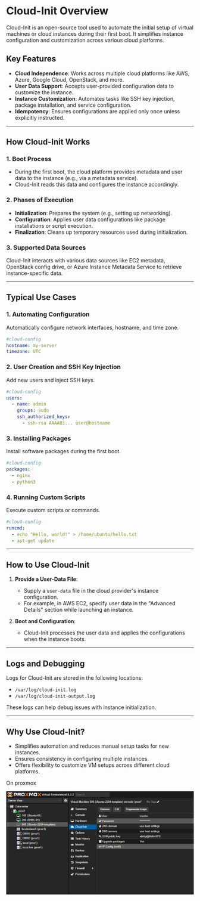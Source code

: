 # Cloud-Init Overview

Cloud-Init is an open-source tool used to automate the initial setup of virtual machines or cloud instances during their first boot. It simplifies instance configuration and customization across various cloud platforms.

## Key Features
- **Cloud Independence**: Works across multiple cloud platforms like AWS, Azure, Google Cloud, OpenStack, and more.
- **User Data Support**: Accepts user-provided configuration data to customize the instance.
- **Instance Customization**: Automates tasks like SSH key injection, package installation, and service configuration.
- **Idempotency**: Ensures configurations are applied only once unless explicitly instructed.

---

## How Cloud-Init Works

### 1. Boot Process
- During the first boot, the cloud platform provides metadata and user data to the instance (e.g., via a metadata service).
- Cloud-Init reads this data and configures the instance accordingly.

### 2. Phases of Execution
- **Initialization**: Prepares the system (e.g., setting up networking).
- **Configuration**: Applies user data configurations like package installations or script execution.
- **Finalization**: Cleans up temporary resources used during initialization.

### 3. Supported Data Sources
Cloud-Init interacts with various data sources like EC2 metadata, OpenStack config drive, or Azure Instance Metadata Service to retrieve instance-specific data.

---

## Typical Use Cases

### 1. Automating Configuration
Automatically configure network interfaces, hostname, and time zone.
```yaml
#cloud-config
hostname: my-server
timezone: UTC
```

### 2. User Creation and SSH Key Injection
Add new users and inject SSH keys.
```yaml
#cloud-config
users:
  - name: admin
    groups: sudo
    ssh_authorized_keys:
      - ssh-rsa AAAAB3... user@hostname
```

### 3. Installing Packages
Install software packages during the first boot.
```yaml
#cloud-config
packages:
  - nginx
  - python3
```

### 4. Running Custom Scripts
Execute custom scripts or commands.
```yaml
#cloud-config
runcmd:
  - echo "Hello, world!" > /home/ubuntu/hello.txt
  - apt-get update
```

---

## How to Use Cloud-Init

1. **Provide a User-Data File**:
   - Supply a `user-data` file in the cloud provider's instance configuration.
   - For example, in AWS EC2, specify user data in the "Advanced Details" section while launching an instance.

2. **Boot and Configuration**:
   - Cloud-Init processes the user data and applies the configurations when the instance boots.

---

## Logs and Debugging
Logs for Cloud-Init are stored in the following locations:
- `/var/log/cloud-init.log`
- `/var/log/cloud-init-output.log`

These logs can help debug issues with instance initialization.

---

## Why Use Cloud-Init?
- Simplifies automation and reduces manual setup tasks for new instances.
- Ensures consistency in configuring multiple instances.
- Offers flexibility to customize VM setups across different cloud platforms.

On proxmox

![alt text](Lab_images/cloudinit.png)
